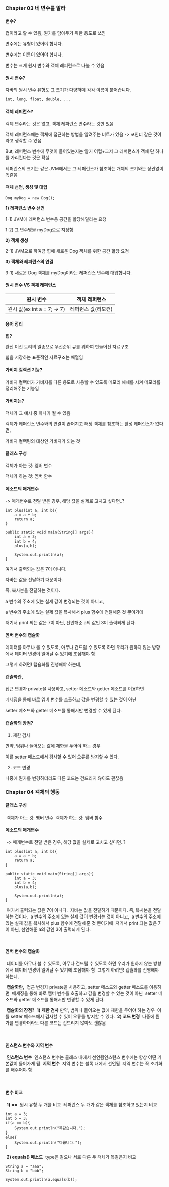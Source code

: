 ### Chapter 03 네 변수를 알라 ###


#### **변수?**

컵이라고 할 수 있음, 뭔가를 담아두기 위한 용도로 쓰임

변수에는 유형이 있어야 합니다.

변수에는 이름이 있어야 합니다.

변수는 크게 원시 변수와 객체 레퍼런스로 나눌 수 있음

#### **원시 변수?**

자바의 원시 변수 유형도 그 크기가 다양하며 각각 이름이 붙어습니다.
```
int, long, float, double, ...
```

#### **객체 레퍼런스?**

객체 변수라는 것은 없고, 객체 레퍼런스 변수라는 것만 있음

객체 레퍼런스에는 객체에 접근하는 방법을 알려주는 비트가 있음 -> 포인터 같은 것이라고 생각할 수 있음

But, 레퍼런스 변수에 무엇이 들어있는지는 알기 어렵+그저 그 레퍼런스가 객체 단 하나를 가리킨다는 것은 확실

레퍼런스의 크기는 같은 JVM에서는 그 레퍼런스가 참조하는 개체의 크기와는 상관없이 똑같음


#### **객체 선언, 생성 및 대입**

```
Dog myDog = new Dog();
```


**1) 레퍼런스 변수 선언**

1-1) JVM에 레퍼런스 변수용 공간을 할당해달라는 요청

1-2) 그 변수명을 myDog으로 지정함

**2) 객체 생성**

2-1) JVM으로 하여금 힙에 새로운 Dog 객체를 위한 공간 할당 요청

**3) 객체와 레퍼런스의 연결**

3-1) 새로운 Dog 객체를 myDog이라는 레퍼런스 변수에 대입합니다.


#### **원시 변수 VS 객체 레퍼런스**

| 원시 변수 | 객체 레퍼런스 |
| --- | --- |
| 원시 값(ex int a = 7; -> 7) | 레퍼런스 값(리모컨) |


#### **용어 정리**

**힙?**

완전 이진 트리의 일종으로 우선순위 큐를 위하여 만들어진 자료구조

힙을 저장하는 표준적인 자료구조는 배열임


#### **가비지 컬랙션 기능?**

가비지 컬랙터가 가비지를 다른 용도로 사용할 수 있도록 메모리 해체를 시켜 메모리를 정리해주는 기능임


#### **가비지는?**

객체가 그 예시 중 하나가 될 수 있음

객체가 레퍼런스 변수와의 연결이 끊어지고 해당 객체를 참조하는 활성 레퍼런스가 없다면,

가비지 컬랙팅의 대상인 가비지가 되는 것


#### **클래스 구성**
객체가 아는 것: 멤버 변수

객체가 하는 것: 멤버 함수



#### **메소드의 매개변수**
-> 매개변수로 전달 받은 경우, 해당 값을 실제로 고치고 싶다면..?
```
int plus(int a, int b){
    a = a + b;
    return a;
}

public static void main(String[] args){
    int a = 3;
    int b = 4;
    plus(a,b);
    
    System.out.println(a);
}
```
여기서 출력되는 값은 7이 아니다.

자바는 값을 전달하기 때문이다.

즉, 복사본을 전달하는 것이다.

a 변수의 주소에 있는 실제 값이 변경되는 것이 아니고,

a 변수의 주소에 있는 실제 값을 복사해서 plus 함수에 전달해준 것 뿐이기에 

저기서 print 되는 값은 7이 아닌, 선언해준 a의 값인 3이 출력되게 된다.



#### **멤버 변수의 캡슐화**
데이터를 아무나 볼 수 있도록, 아무나 건드릴 수 있도록 하면 우리가 원하지 않는 방향에서 데이터 변경이 일어날 수 있기에 조심해야 함



그렇게 하려면! 캡슐화를 진행해야 하는데,

#### **캡슐화란,**

접근 변경자 private을 사용하고, setter 메소드와 getter 메소드를 이용하면

메세징을 통해 바로 멤버 변수를 호출하고 값을 변경할 수 있는 것이 아닌

setter 메소드와 getter 메소드를 통해서만 변경할 수 있게 된다.



#### **캡슐화의 장점?**

1) 제한 검사

만약, 범위나 들어오는 값에 제한을 두어야 하는 경우

이를 setter 메소드에서 검사할 수 있어 오류를 방지할 수 있다.



2) 코드 변경

나중에 뭔가를 변경하더라도 다른 코드는 건드리지 않아도 괜찮음


### Chapter 04 객체의 행동 ###
#### **클래스 구성**
​
객체가 아는 것: 멤버 변수
​
객체가 하는 것: 멤버 함수
​
#### **메소드의 매개변수**
​
\-> 매개변수로 전달 받은 경우, 해당 값을 실제로 고치고 싶다면..?
​
```
int plus(int a, int b){
    a = a + b;
    return a;
}
​
public static void main(String[] args){
    int a = 3;
    int b = 4;
    plus(a,b);
    
    System.out.println(a);
}
```
​
여기서 출력되는 값은 7이 아니다.
​
자바는 값을 전달하기 때문이다.
​
즉, 복사본을 전달하는 것이다.
​
a 변수의 주소에 있는 실제 값이 변경되는 것이 아니고,
​
a 변수의 주소에 있는 실제 값을 복사해서 plus 함수에 전달해준 것 뿐이기에 
​
저기서 print 되는 값은 7이 아닌, 선언해준 a의 값인 3이 출력되게 된다.

​
#### **멤버 변수의 캡슐화**
​
데이터를 아무나 볼 수 있도록, 아무나 건드릴 수 있도록 하면 우리가 원하지 않는 방향에서 데이터 변경이 일어날 수 있기에 조심해야 함
​
그렇게 하려면! 캡슐화를 진행해야 하는데,

​
**캡슐화란,**
​
접근 변경자 private을 사용하고, setter 메소드와 getter 메소드를 이용하면
​
메세징을 통해 바로 멤버 변수를 호출하고 값을 변경할 수 있는 것이 아닌
​
setter 메소드와 getter 메소드를 통해서만 변경할 수 있게 된다.

​
**캡슐화의 장점?**
​
**1) 제한 검사**
​
만약, 범위나 들어오는 값에 제한을 두어야 하는 경우
​
이를 setter 메소드에서 검사할 수 있어 오류를 방지할 수 있다.
​
**2) 코드 변경**
​
나중에 뭔가를 변경하더라도 다른 코드는 건드리지 않아도 괜찮음

​
#### **인스턴스 변수와 지역 변수**
​
**인스턴스 변수**
​
인스턴스 변수는 클래스 내에서 선언됨
​
인스턴스 변수에는 항상 어떤 기본값이 들어가게 됨
​
**지역 변수**
​
지역 변수는 블록 내에서 선언됨
​
지역 변수는 꼭 초기화를 해주어야 함

​
#### **변수 비교**
​
**1) \==** 
​
원시 유형 두 개를 비교
​
레퍼런스 두 개가 같은 객체를 참조하고 있는지 비교
​
```
int a = 3;
int b = 3;
if(a == b){
    System.out.println("똑같습니다.");
}
else{
    System.out.println("다릅니다.");
}
```
​
**2) equals() 메소드**
​
type은 같으나 서로 다른 두 객체가 똑같은지 비교
​
```
String a = "aaa";
String b = "bbb";
​
System.out.println(a.equals(b));
```

